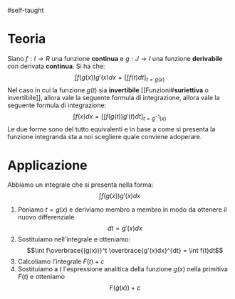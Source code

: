 #self-taught 
# Teoria
Siano $f : I \to R$ una funzione __continua__ e $g : J \to I$ una funzione __derivabile__ con derivata __continua__. Si ha che: $$\int f(g(x))g'(x)dx=\bigg[ \int f(t)dt \bigg]_{t=g(x)}$$Nel caso in cui la funzione $g(t)$ sia __invertibile__ [[Funzioni#__suriettiva__ o invertibile]], allora vale la seguente formula di integrazione, allora vale la seguente formula di integrazione: $$\int f(x)dx=\bigg[ \int f(g(t))g'(t)dt \bigg]_{t=g^{-1}(x)}$$Le due forme sono del tutto equivalenti e in base a come si presenta la funzione integranda sta a noi scegliere quale conviene adoperare.
# Applicazione
Abbiamo un integrale che si presenta nella forma: $$\int f(g(x))g'(x)dx$$
1. Poniamo $t=g(x)$ e deriviamo membro a membro in modo da ottenere il nuovo differenziale $$dt = g'(x)dx$$
2. Sostituiamo nell'integrale e otteniamo: $$\int f\overbrace{(g(x))}^t \overbrace{g'(x)dx}^{dt} = \int f(t)dt$$
3. Calcoliamo l'integrale $F(t) + c$ 
4. Sostituiamo a $t$ l'espressione analitica della funzione $g(x)$ nella primitiva $F(t)$ e otteniamo $$F(g(x)) + c$$
